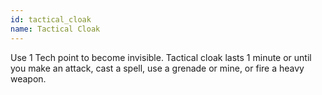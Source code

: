 ```yaml
---
id: tactical_cloak
name: Tactical Cloak
---
```

Use 1 Tech point to become invisible. Tactical cloak lasts 1 minute or until you make an attack, cast a spell,
use a grenade or mine, or fire a heavy weapon.